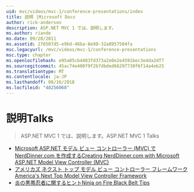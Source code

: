 ```yaml
---
uid: mvc/videos/mvc-1/conference-presentations/index
title: 説明 |Microsoft Docs
author: rick-anderson
description: ASP.NET MVC 1 では、説明します。
ms.author: riande
ms.date: 09/28/2011
ms.assetid: 276507d5-e9bd-46ba-8e98-32a8957504fa
msc.legacyurl: /mvc/videos/mvc-1/conference-presentations
msc.type: chapter
ms.openlocfilehash: e95a05cb4403fd373a2e0e2e4591bec3e4da2df7
ms.sourcegitcommit: 45ac74e400f9f2b7dbded66297730f6f14a4eb25
ms.translationtype: MT
ms.contentlocale: ja-JP
ms.lasthandoff: 08/16/2018
ms.locfileid: "48256068"
---
```

<a name="talks"></a><span data-ttu-id="0bfcc-103">説明</span><span class="sxs-lookup"><span data-stu-id="0bfcc-103">Talks</span></span>
====================
> <span data-ttu-id="0bfcc-104">ASP.NET MVC 1 では、説明します。</span><span class="sxs-lookup"><span data-stu-id="0bfcc-104">ASP.NET MVC 1 Talks</span></span>


- [<span data-ttu-id="0bfcc-105">Microsoft ASP.NET モデル ビュー コントローラー (MVC) で NerdDinner.com を作成する</span><span class="sxs-lookup"><span data-stu-id="0bfcc-105">Creating NerdDinner.com with Microsoft ASP.NET Model View Controller (MVC)</span></span>](creating-nerddinnercom-with-microsoft-aspnet-model-view-controller-mvc.md)
- [<span data-ttu-id="0bfcc-106">アメリカズ ネクスト トップ モデル ビュー コントローラー フレームワーク</span><span class="sxs-lookup"><span data-stu-id="0bfcc-106">America's Next Top Model View Controller Framework</span></span>](americas-next-top-model-view-controller-framework.md)
- [<span data-ttu-id="0bfcc-107">炎の黒帯忍者に関するヒント</span><span class="sxs-lookup"><span data-stu-id="0bfcc-107">Ninja on Fire Black Belt Tips</span></span>](ninja-on-fire-black-belt-tips.md)
